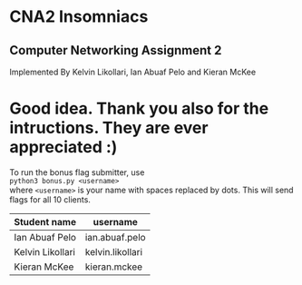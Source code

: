 # CNA2 Insomniacs
## Computer Networking Assignment 2
Implemented By Kelvin Likollari, Ian Abuaf Pelo and Kieran McKee

# Good idea. Thank you also for the intructions. They are ever appreciated :)
To run the bonus flag submitter, use  
`python3 bonus.py <username>`  
where `<username>` is your name with spaces replaced by dots. This will send flags for all 10 clients.

| Student name     | username         |
|------------------|------------------|
| Ian Abuaf Pelo   | ian.abuaf.pelo   |
| Kelvin Likollari | kelvin.likollari |
| Kieran McKee     | kieran.mckee     |